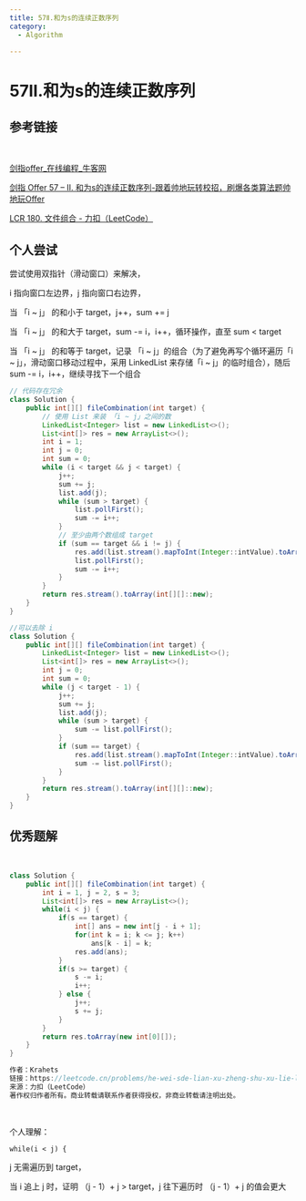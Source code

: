 ```yaml
---
title: 57Ⅱ.和为s的连续正数序列
category:
  - Algorithm

---
```


# 57Ⅱ.和为s的连续正数序列

## 参考链接

<br/>

[剑指offer_在线编程_牛客网](https://www.nowcoder.com/exam/oj/ta?page=1&tpId=13&type=265)

[剑指 Offer 57 – II. 和为s的连续正数序列-跟着帅地玩转校招，刷爆各类算法题帅地玩Offer](https://www.playoffer.cn/625.html)

[LCR 180. 文件组合 - 力扣（LeetCode）](https://leetcode.cn/problems/he-wei-sde-lian-xu-zheng-shu-xu-lie-lcof/description/)



## 个人尝试

尝试使用双指针（滑动窗口）来解决，

i 指向窗口左边界，j 指向窗口右边界，

当 「i ~ j」 的和小于 target，j++，sum += j

当 「i ~ j」 的和大于 target，sum -= i，i++，循环操作，直至 sum < target

当 「i ~ j」 的和等于 target，记录 「i ~ j」的组合（为了避免再写个循环遍历「i ~ j」，滑动窗口移动过程中，采用 LinkedList 来存储「i ~ j」的临时组合），随后 sum -= i，i++，继续寻找下一个组合

```java
// 代码存在冗余
class Solution {
    public int[][] fileCombination(int target) {
        // 使用 List 来装 「i ~ j」之间的数
        LinkedList<Integer> list = new LinkedList<>();
        List<int[]> res = new ArrayList<>();
        int i = 1;
        int j = 0;
        int sum = 0;
        while (i < target && j < target) {
            j++;
            sum += j;
            list.add(j);
            while (sum > target) {
                list.pollFirst();
                sum -= i++;
            }
            // 至少由两个数组成 target
            if (sum == target && i != j) {
                res.add(list.stream().mapToInt(Integer::intValue).toArray());
                list.pollFirst();
                sum -= i++;
            }
        }
        return res.stream().toArray(int[][]::new);
    }
}

//可以去除 i
class Solution {
    public int[][] fileCombination(int target) {
        LinkedList<Integer> list = new LinkedList<>();
        List<int[]> res = new ArrayList<>();
        int j = 0;
        int sum = 0;
        while (j < target - 1) {
            j++;
            sum += j;
            list.add(j);
            while (sum > target) {
                sum -= list.pollFirst();
            }
            if (sum == target) {
                res.add(list.stream().mapToInt(Integer::intValue).toArray());
                sum -= list.pollFirst();
            }
        }
        return res.stream().toArray(int[][]::new);
    }
}
```



## 优秀题解

<br/>

```java
class Solution {
    public int[][] fileCombination(int target) {
        int i = 1, j = 2, s = 3;
        List<int[]> res = new ArrayList<>();
        while(i < j) {
            if(s == target) {
                int[] ans = new int[j - i + 1];
                for(int k = i; k <= j; k++)
                    ans[k - i] = k;
                res.add(ans);
            }
            if(s >= target) {
                s -= i;
                i++;
            } else {
                j++;
                s += j;
            }
        }
        return res.toArray(new int[0][]);
    }
}

作者：Krahets
链接：https://leetcode.cn/problems/he-wei-sde-lian-xu-zheng-shu-xu-lie-lcof/solutions/574804/jian-zhi-offer-57-ii-he-wei-s-de-lian-xu-t85z/
来源：力扣（LeetCode）
著作权归作者所有。商业转载请联系作者获得授权，非商业转载请注明出处。
```

<br/>

个人理解：

`while(i < j) {`

j 无需遍历到 target，

当 i 追上 j 时，证明 （j - 1）+ j > target，j 往下遍历时 （j - 1）+ j 的值会更大

